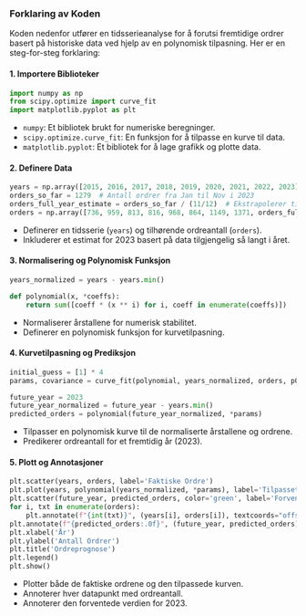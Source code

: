 ### Forklaring av Koden

Koden nedenfor utfører en tidsserieanalyse for å forutsi fremtidige ordrer basert på historiske data ved hjelp av en polynomisk tilpasning. Her er en steg-for-steg forklaring:

#### 1. Importere Biblioteker
```python
import numpy as np
from scipy.optimize import curve_fit
import matplotlib.pyplot as plt
```
- `numpy`: Et bibliotek brukt for numeriske beregninger.
- `scipy.optimize.curve_fit`: En funksjon for å tilpasse en kurve til data.
- `matplotlib.pyplot`: Et bibliotek for å lage grafikk og plotte data.

#### 2. Definere Data
```python
years = np.array([2015, 2016, 2017, 2018, 2019, 2020, 2021, 2022, 2023])
orders_so_far = 1279  # Antall ordrer fra Jan til Nov i 2023
orders_full_year_estimate = orders_so_far / (11/12)  # Ekstrapolerer til fullt år
orders = np.array([736, 959, 813, 816, 968, 864, 1149, 1371, orders_full_year_estimate])
```
- Definerer en tidsserie (`years`) og tilhørende ordreantall (`orders`).
- Inkluderer et estimat for 2023 basert på data tilgjengelig så langt i året.

#### 3. Normalisering og Polynomisk Funksjon
```python
years_normalized = years - years.min()

def polynomial(x, *coeffs):
    return sum([coeff * (x ** i) for i, coeff in enumerate(coeffs)])
```
- Normaliserer årstallene for numerisk stabilitet.
- Definerer en polynomisk funksjon for kurvetilpasning.

#### 4. Kurvetilpasning og Prediksjon
```python
initial_guess = [1] * 4
params, covariance = curve_fit(polynomial, years_normalized, orders, p0=initial_guess)

future_year = 2023
future_year_normalized = future_year - years.min()
predicted_orders = polynomial(future_year_normalized, *params)
```
- Tilpasser en polynomisk kurve til de normaliserte årstallene og ordrene.
- Predikerer ordreantall for et fremtidig år (2023).

#### 5. Plott og Annotasjoner
```python
plt.scatter(years, orders, label='Faktiske Ordre')
plt.plot(years, polynomial(years_normalized, *params), label='Tilpasset Kurve', color='red')
plt.scatter(future_year, predicted_orders, color='green', label='Forventet Ordrer for 2023')
for i, txt in enumerate(orders):
    plt.annotate(f"{int(txt)}", (years[i], orders[i]), textcoords="offset points", xytext=(15,-15), ha='center')
plt.annotate(f"{predicted_orders:.0f}", (future_year, predicted_orders), textcoords="offset points", xytext=(15,-15), ha='center', color='green')
plt.xlabel('År')
plt.ylabel('Antall Ordrer')
plt.title('Ordreprognose')
plt.legend()
plt.show()
```
- Plotter både de faktiske ordrene og den tilpassede kurven.
- Annoterer hver datapunkt med ordreantall.
- Annoterer den forventede verdien for 2023.

